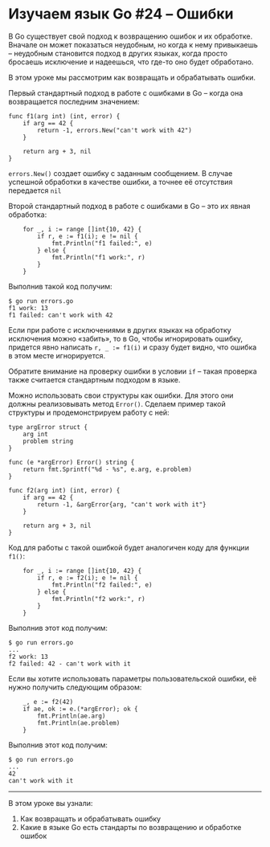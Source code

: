 
# Изучаем язык Go #24 – Ошибки

В Go существует свой подход к возвращению ошибок и их обработке. Вначале он может показаться неудобным, но когда к нему
привыкаешь – неудобным становится подход в других языках, когда просто бросаешь исключение и надеешься, что где-то оно
будет обработано.

В этом уроке мы рассмотрим как возвращать и обрабатывать ошибки.

Первый стандартный подход в работе с ошибками в Go – когда она возвращается последним значением:

```
func f1(arg int) (int, error) {
    if arg == 42 {
        return -1, errors.New("can't work with 42")
    }

    return arg + 3, nil
}
```

`errors.New()` создает ошибку с заданным сообщением. В случае успешной обработки в качестве ошибки, а точнее её
отсутствия передается `nil`

Второй стандартный подход в работе с ошибками в Go – это их явная обработка:

```
    for _, i := range []int{10, 42} {
        if r, e := f1(i); e != nil {
            fmt.Println("f1 failed:", e)
        } else {
            fmt.Println("f1 work:", r)
        }
    }
```

Выполнив такой код получим:

```
$ go run errors.go 
f1 work: 13
f1 failed: can't work with 42
```

Если при работе с исключениями в других языках на обработку исключения можно «забить», то в Go, чтобы игнорировать 
ошибку, придется явно написать `r, _ := f1(i)` и сразу будет видно, что ошибка в этом месте игнорируется.

Обратите внимание на проверку ошибки в условии `if` – такая проверка также считается стандартным подходом в языке.

Можно использовать свои структуры как ошибки. Для этого они должны реализовывать метод `Error()`. Сделаем пример такой 
структуры и продемонстрируем работу с ней:

```
type argError struct {
    arg int
    problem string
}

func (e *argError) Error() string {
    return fmt.Sprintf("%d - %s", e.arg, e.problem)
}

func f2(arg int) (int, error) {
    if arg == 42 {
        return -1, &argError{arg, "can't work with it"}
    }

    return arg + 3, nil
}
```

Код для работы с такой ошибкой будет аналогичен коду для функции `f1()`:

```
    for _, i := range []int{10, 42} {
        if r, e := f2(i); e != nil {
            fmt.Println("f2 failed:", e)
        } else {
            fmt.Println("f2 work:", r)
        }
    }
```

Выполнив этот код получим:

```
$ go run errors.go 
...
f2 work: 13
f2 failed: 42 - can't work with it
```

Если вы хотите использовать параметры пользовательской ошибки, её нужно получить следующим образом:

```
    _, e := f2(42)
    if ae, ok := e.(*argError); ok {
        fmt.Println(ae.arg)
        fmt.Println(ae.problem)
    }
```

Выполнив этот код получим:

```
$ go run errors.go 
...
42
can't work with it
```
____

В этом уроке вы узнали:

1. Как возвращать и обрабатывать ошибку
2. Какие в языке Go есть стандарты по возвращению и обработке ошибок
